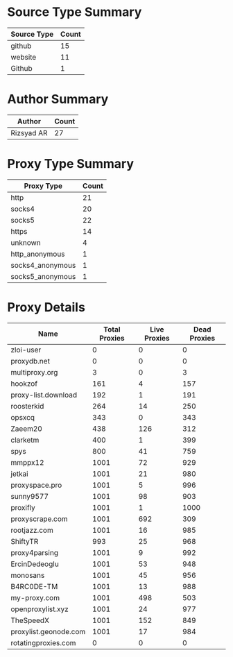 # Source Type Summary

| Source Type | Count |
|-------------|-------|
| github | 15 |
| website | 11 |
| Github | 1 |


# Author Summary

| Author | Count |
|--------|-------|
| Rizsyad AR | 27 |


# Proxy Type Summary

| Proxy Type | Count |
|------------|-------|
| http | 21 |
| socks4 | 20 |
| socks5 | 22 |
| https | 14 |
| unknown | 4 |
| http_anonymous | 1 |
| socks4_anonymous | 1 |
| socks5_anonymous | 1 |


# Proxy Details

| Name | Total Proxies | Live Proxies | Dead Proxies |
|------|---------------|--------------|---------------|
| zloi-user | 0 | 0 | 0 |
| proxydb.net | 0 | 0 | 0 |
| multiproxy.org | 3 | 0 | 3 |
| hookzof | 161 | 4 | 157 |
| proxy-list.download | 192 | 1 | 191 |
| roosterkid | 264 | 14 | 250 |
| opsxcq | 343 | 0 | 343 |
| Zaeem20 | 438 | 126 | 312 |
| clarketm | 400 | 1 | 399 |
| spys | 800 | 41 | 759 |
| mmppx12 | 1001 | 72 | 929 |
| jetkai | 1001 | 21 | 980 |
| proxyspace.pro | 1001 | 5 | 996 |
| sunny9577 | 1001 | 98 | 903 |
| proxifly | 1001 | 1 | 1000 |
| proxyscrape.com | 1001 | 692 | 309 |
| rootjazz.com | 1001 | 16 | 985 |
| ShiftyTR | 993 | 25 | 968 |
| proxy4parsing | 1001 | 9 | 992 |
| ErcinDedeoglu | 1001 | 53 | 948 |
| monosans | 1001 | 45 | 956 |
| B4RC0DE-TM | 1001 | 13 | 988 |
| my-proxy.com | 1001 | 498 | 503 |
| openproxylist.xyz | 1001 | 24 | 977 |
| TheSpeedX | 1001 | 152 | 849 |
| proxylist.geonode.com | 1001 | 17 | 984 |
| rotatingproxies.com | 0 | 0 | 0 |
